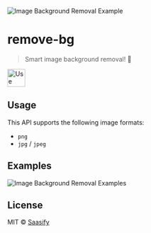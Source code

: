 <img
  src="https://raw.githubusercontent.com/saasify-sh/saasify/master/examples/typescript/remove-bg/media/splash-0.jpg"
  alt="Image Background Removal Example"
/>

# remove-bg

> Smart image background removal! 🤯

<a href="https://transitive-bullshit_remove-bg.saasify.sh">
  <img
    src="https://badges.saasify.sh"
    height="40"
    alt="Use Hosted API"
  />
</a>

## Usage

This API supports the following image formats:

- `png`
- `jpg` / `jpeg`

## Examples

<img
  src="https://raw.githubusercontent.com/saasify-sh/saasify/master/examples/typescript/remove-bg/media/splash-1.jpg"
  alt="Image Background Removal Examples"
/>

## License

MIT © [Saasify](https://saasify.sh)
